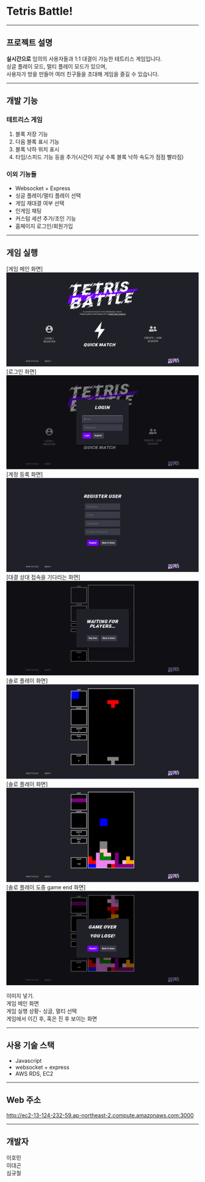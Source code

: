 # Tetris Battle!

---

## 프로젝트 설명

**실시간으로** 임의의 사용자들과 1:1 대결이 가능한 테트리스 게임입니다.  
싱글 플레이 모드, 멀티 플레이 모드가 있으며,  
사용자가 방을 만들어 여러 친구들을 초대해 게임을 즐길 수 있습니다.

---

## 개발 기능

### 테트리스 게임

1. 블록 저장 기능
2. 다음 블록 표시 기능
3. 블록 낙하 위치 표시
4. 타임/스피드 기능 등을 추가(시간이 지날 수록 블록 낙하 속도가 점점 빨라짐)

### 이외 기능들

- Websocket + Express
- 싱글 플레이/멀티 플레이 선택
- 게임 재대결 여부 선택
- 인게임 채팅
- 커스텀 세션 추가/조인 기능
- 홈페이지 로그인/회원가입

---

## 게임 실행

[게임 메인 화면]
![main](capture_image/1.PNG)
[로그인 화면]
![main](capture_image/2.PNG)
[계정 등록 화면]
![main](capture_image/3.PNG)
[대결 상대 접속을 기다리는 화면]
![main](capture_image/4.PNG)
[솔로 플레이 화면]
![main](capture_image/5.PNG)
[솔로 플레이 화면]
![main](capture_image/6.PNG)
[솔로 플레이 도중 game end 화면]
![main](capture_image/7.PNG)

이미지 넣기.  
게임 메인 화면  
게임 실행 상황- 싱글, 멀티 선택  
게임에서 이긴 후, 혹은 진 후 보이는 화면

---

## 사용 기술 스택

- Javascript
- websocket + express
- AWS RDS, EC2

---

## Web 주소

http://ec2-13-124-232-59.ap-northeast-2.compute.amazonaws.com:3000

---

## 개발자

이호민  
이대곤   
심규철
